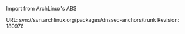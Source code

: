 Import from ArchLinux's ABS

URL: svn://svn.archlinux.org/packages/dnssec-anchors/trunk
Revision: 180976
